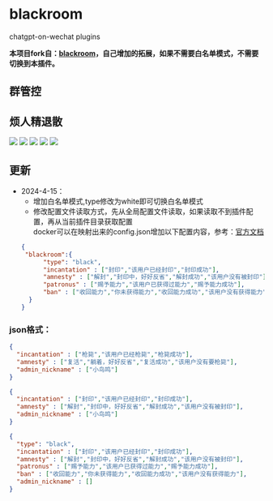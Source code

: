 # blackroom
chatgpt-on-wechat plugins

**本项目fork自：[blackroom](https://github.com/dividduang/blackroom)，自己增加的拓展，如果不需要白名单模式，不需要切换到本插件。**

## 群管控
## 烦人精退散

<img  src="./docs/images/screen1.png">

<img  src="./docs/images/screen2.png">

<img  src="./docs/images/screen3.png">

<img  src="./docs/images/screen4.png">

<img  src="./docs/images/screen5.png">

## 更新
* 2024-4-15： 
  * 增加白名单模式,type修改为white即可切换白名单模式
  * 修改配置文件读取方式，先从全局配置文件读取，如果读取不到插件配置，再从当前插件目录获取配置<br/>docker可以在映射出来的config.json增加以下配置内容，参考：[官方文档](https://github.com/zhayujie/chatgpt-on-wechat?tab=readme-ov-file#3-%E6%8F%92%E4%BB%B6%E4%BD%BF%E7%94%A8)
  ```json
  {
   "blackroom":{
        "type": "black",
        "incantation" : ["封印","该用户已经封印","封印成功"],
        "amnesty" : ["解封","封印中，好好反省","解封成功","该用户没有被封印"],
        "patronus" : ["赐予能力","该用户已获得过能力","赐予能力成功"],
        "ban" : ["收回能力","你未获得能力","收回能力成功","该用户没有获得能力"]
    }
  }
  ```


### json格式：
``` json
{
  "incantation" : ["枪毙","该用户已经枪毙","枪毙成功"],
  "amnesty" : ["复活","躺着，好好反省","复活成功","该用户没有要枪毙"],
  "admin_nickname" : ["小鸟鸣"]
}
```

``` json
{
  "incantation" : ["封印","该用户已经封印","封印成功"],   
  "amnesty" : ["解封","封印中，好好反省","解封成功","该用户没有被封印"],   
  "admin_nickname" : ["小鸟鸣"]
}
```

``` json
{
  "type": "black",
  "incantation" : ["封印","该用户已经封印","封印成功"],   
  "amnesty" : ["解封","封印中，好好反省","解封成功","该用户没有被封印"],   
  "patronus" : ["赐予能力","该用户已获得过能力","赐予能力成功"],
  "ban" : ["收回能力","你未获得能力","收回能力成功","该用户没有获得能力"],
  "admin_nickname" : []
}
```

